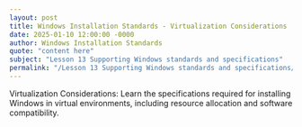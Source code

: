 ```yaml
---
layout: post
title: Windows Installation Standards - Virtualization Considerations
date: 2025-01-10 12:00:00 -0000
author: Windows Installation Standards
quote: "content here"
subject: "Lesson 13 Supporting Windows standards and specifications"
permalink: "/Lesson 13 Supporting Windows standards and specifications/Windows Installation Standards/Windows Installation Standards - Virtualization Considerations"
---
```


Virtualization Considerations: Learn the specifications required for installing Windows in virtual environments, including resource allocation and software compatibility.

